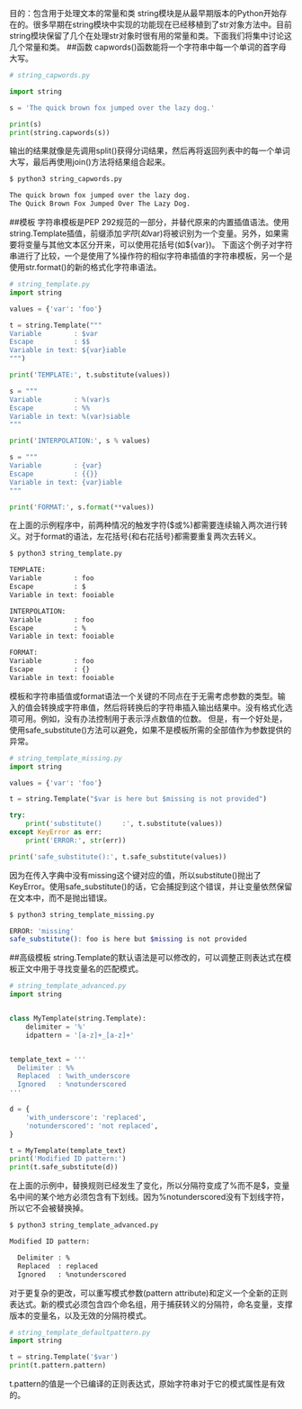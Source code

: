 目的：包含用于处理文本的常量和类
string模块是从最早期版本的Python开始存在的。很多早期在string模块中实现的功能现在已经移植到了str对象方法中。目前string模块保留了几个在处理str对象时很有用的常量和类。下面我们将集中讨论这几个常量和类。
##函数
capwords()函数能将一个字符串中每一个单词的首字母大写。
```python
# string_capwords.py

import string

s = 'The quick brown fox jumped over the lazy dog.'

print(s)
print(string.capwords(s))
```
输出的结果就像是先调用split()获得分词结果，然后再将返回列表中的每一个单词大写，最后再使用join()方法将结果组合起来。
```bash
$ python3 string_capwords.py

The quick brown fox jumped over the lazy dog.
The Quick Brown Fox Jumped Over The Lazy Dog.
```
##模板
字符串模板是PEP 292规范的一部分，并替代原来的内置插值语法。使用string.Template插值，前缀添加$字符(如$var)将被识别为一个变量。另外，如果需要将变量与其他文本区分开来，可以使用花括号(如${var})。
下面这个例子对字符串进行了比较，一个是使用了%操作符的相似字符串插值的字符串模板，另一个是使用str.format()的新的格式化字符串语法。
```python
# string_template.py
import string

values = {'var': 'foo'}

t = string.Template("""
Variable        : $var
Escape          : $$
Variable in text: ${var}iable
""")

print('TEMPLATE:', t.substitute(values))

s = """
Variable        : %(var)s
Escape          : %%
Variable in text: %(var)siable
"""

print('INTERPOLATION:', s % values)

s = """
Variable        : {var}
Escape          : {{}}
Variable in text: {var}iable
"""

print('FORMAT:', s.format(**values))
```

在上面的示例程序中，前两种情况的触发字符($或%)都需要连续输入两次进行转义。对于format的语法，左花括号{和右花括号}都需要重复两次去转义。
```bash
$ python3 string_template.py

TEMPLATE:
Variable        : foo
Escape          : $
Variable in text: fooiable

INTERPOLATION:
Variable        : foo
Escape          : %
Variable in text: fooiable

FORMAT:
Variable        : foo
Escape          : {}
Variable in text: fooiable
```
模板和字符串插值或format语法一个关键的不同点在于无需考虑参数的类型。输入的值会转换成字符串值，然后将转换后的字符串插入输出结果中。没有格式化选项可用。例如，没有办法控制用于表示浮点数值的位数。
但是，有一个好处是，使用safe_substitute()方法可以避免，如果不是模板所需的全部值作为参数提供的异常。
```python
# string_template_missing.py
import string

values = {'var': 'foo'}

t = string.Template("$var is here but $missing is not provided")

try:
    print('substitute()     :', t.substitute(values))
except KeyError as err:
    print('ERROR:', str(err))

print('safe_substitute():', t.safe_substitute(values))
```
因为在传入字典中没有missing这个键对应的值，所以substitute()抛出了KeyError。使用safe_substitute()的话，它会捕捉到这个错误，并让变量依然保留在文本中，而不是抛出错误。
```bash
$ python3 string_template_missing.py

ERROR: 'missing'
safe_substitute(): foo is here but $missing is not provided
```
##高级模板
string.Template的默认语法是可以修改的，可以调整正则表达式在模板正文中用于寻找变量名的匹配模式。
```python
# string_template_advanced.py
import string


class MyTemplate(string.Template):
    delimiter = '%'
    idpattern = '[a-z]+_[a-z]+'


template_text = '''
  Delimiter : %%
  Replaced  : %with_underscore
  Ignored   : %notunderscored
'''

d = {
    'with_underscore': 'replaced',
    'notunderscored': 'not replaced',
}

t = MyTemplate(template_text)
print('Modified ID pattern:')
print(t.safe_substitute(d))
```
在上面的示例中，替换规则已经发生了变化，所以分隔符变成了%而不是$，变量名中间的某个地方必须包含有下划线。因为%notunderscored没有下划线字符，所以它不会被替换掉。
```bash
$ python3 string_template_advanced.py

Modified ID pattern:

  Delimiter : %
  Replaced  : replaced
  Ignored   : %notunderscored
```
对于更复杂的更改，可以重写模式参数(pattern attribute)和定义一个全新的正则表达式。新的模式必须包含四个命名组，用于捕获转义的分隔符，命名变量，支撑版本的变量名，以及无效的分隔符模式。
```python
# string_template_defaultpattern.py
import string

t = string.Template('$var')
print(t.pattern.pattern)
```
t.pattern的值是一个已编译的正则表达式，原始字符串对于它的模式属性是有效的。






























































































































